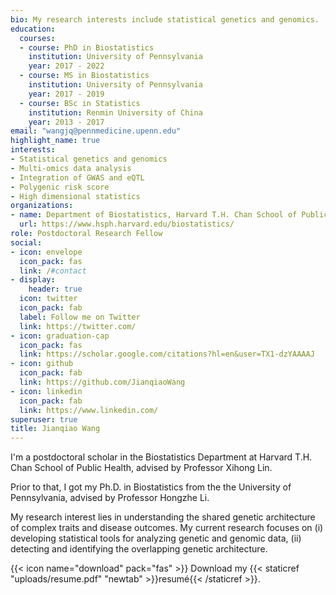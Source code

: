```yaml
---
bio: My research interests include statistical genetics and genomics.
education:
  courses:
  - course: PhD in Biostatistics
    institution: University of Pennsylvania
    year: 2017 - 2022
  - course: MS in Biostatistics
    institution: University of Pennsylvania
    year: 2017 - 2019
  - course: BSc in Statistics
    institution: Renmin University of China
    year: 2013 - 2017
email: "wangjq@pennmedicine.upenn.edu"
highlight_name: true
interests:
- Statistical genetics and genomics
- Multi-omics data analysis
- Integration of GWAS and eQTL 
- Polygenic risk score
- High dimensional statistics
organizations:
- name: Department of Biostatistics, Harvard T.H. Chan School of Public Health
  url: https://www.hsph.harvard.edu/biostatistics/
role: Postdoctoral Research Fellow
social:
- icon: envelope
  icon_pack: fas
  link: /#contact
- display:
    header: true
  icon: twitter
  icon_pack: fab
  label: Follow me on Twitter
  link: https://twitter.com/
- icon: graduation-cap
  icon_pack: fas
  link: https://scholar.google.com/citations?hl=en&user=TX1-dzYAAAAJ
- icon: github
  icon_pack: fab
  link: https://github.com/JianqiaoWang
- icon: linkedin
  icon_pack: fab
  link: https://www.linkedin.com/
superuser: true
title: Jianqiao Wang 
---
```


I'm a postdoctoral scholar in the Biostatistics Department at Harvard T.H. Chan School of Public Health, advised by Professor Xihong Lin.

Prior to that, I got my Ph.D. in Biostatistics from the the University of Pennsylvania, advised by Professor Hongzhe Li.

My research interest lies in understanding the shared genetic architecture of complex traits and disease outcomes. My current research focuses on (i) developing statistical tools for analyzing genetic and genomic data, (ii) detecting and identifying the overlapping genetic architecture.

{{< icon name="download" pack="fas" >}} Download my {{< staticref "uploads/resume.pdf" "newtab" >}}resumé{{< /staticref >}}.
